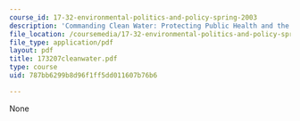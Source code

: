 ```yaml
---
course_id: 17-32-environmental-politics-and-policy-spring-2003
description: 'Commanding Clean Water: Protecting Public Health and the Aquatic Environment'
file_location: /coursemedia/17-32-environmental-politics-and-policy-spring-2003/787bb6299b8d96f1ff5dd011607b76b6_173207cleanwater.pdf
file_type: application/pdf
layout: pdf
title: 173207cleanwater.pdf
type: course
uid: 787bb6299b8d96f1ff5dd011607b76b6

---
```

None